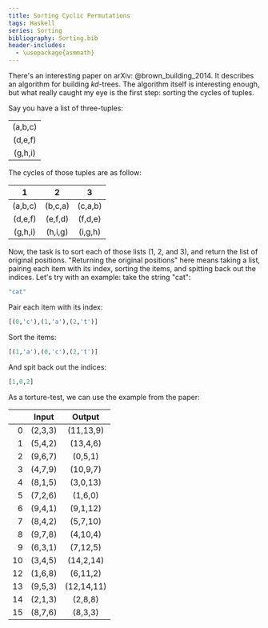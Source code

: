 ```yaml
---
title: Sorting Cyclic Permutations
tags: Haskell
series: Sorting
bibliography: Sorting.bib
header-includes:
  - \usepackage{asmmath}
---
```


There's an interesting paper on arXiv: @brown_building_2014. It describes an algorithm for building $kd$-trees. The algorithm itself is interesting enough, but what really caught my eye is the first step: sorting the cycles of tuples.

Say you have a list of three-tuples:

<style>
table{
  margin-left:auto;
  margin-right:auto;
}
</style>

|           |
|:---------:|
|  (a,b,c)  |
|  (d,e,f)  |
|  (g,h,i)  |

The cycles of those tuples are as follow:

| 1         | 2         | 3         |
|:---------:|:---------:|:---------:|
|  (a,b,c)  |  (b,c,a)  |  (c,a,b)  |
|  (d,e,f)  |  (e,f,d)  |  (f,d,e)  |
|  (g,h,i)  |  (h,i,g)  |  (i,g,h)  |

Now, the task is to sort each of those lists (1, 2, and 3), and return the list of original positions. "Returning the original positions" here means taking a list, pairing each item with its index, sorting the items, and spitting back out the indices. Let's try with an example: take the string "cat":

```haskell
"cat"
```

Pair each item with its index:

```haskell
[(0,'c'),(1,'a'),(2,'t')]
```

Sort the items:

```haskell
[(1,'a'),(0,'c'),(2,'t')]
```

And spit back out the indices:

```haskell
[1,0,2]
```

As a torture-test, we can use the example from the paper:

|    |   Input   |  Output    |
|---:|:---------:|:----------:|
|  0 |  (2,3,3)  | (11,13,9)  |
|  1 |  (5,4,2)  | (13,4,6)   |
|  2 |  (9,6,7)  | (0,5,1)    |
|  3 |  (4,7,9)  | (10,9,7)   |
|  4 |  (8,1,5)  | (3,0,13)   |
|  5 |  (7,2,6)  | (1,6,0)    |
|  6 |  (9,4,1)  | (9,1,12)   |
|  7 |  (8,4,2)  | (5,7,10)   |
|  8 |  (9,7,8)  | (4,10,4)   |
|  9 |  (6,3,1)  | (7,12,5)   |
| 10 |  (3,4,5)  | (14,2,14)  |
| 12 |  (1,6,8)  | (6,11,2)   |
| 13 |  (9,5,3)  | (12,14,11) |
| 14 |  (2,1,3)  | (2,8,8)    |
| 15 |  (8,7,6)  | (8,3,3)    |

